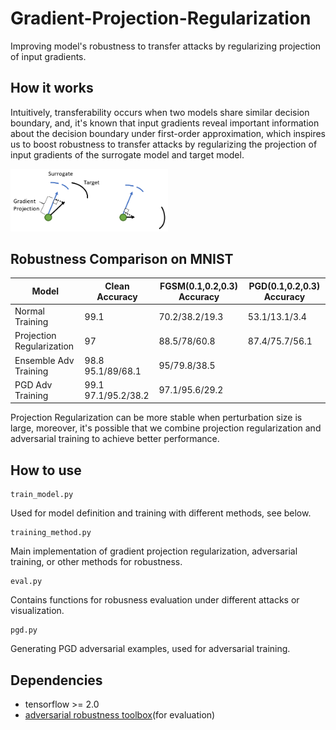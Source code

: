 # Gradient-Projection-Regularization
Improving model's robustness to transfer attacks by regularizing projection of input gradients.

## How it works
Intuitively, transferability occurs when two models share similar decision boundary, and, it's known that input gradients reveal important information about the decision boundary under first-order approximation, which inspires us to boost robustness to transfer attacks by regularizing the projection of input gradients of the surrogate model and target model.


<img src="assets/gradient_projection.png" width = "50%" height = "50%" alt="gradient_projection" />

## Robustness Comparison on MNIST
| Model | Clean Accuracy |FGSM(0.1,0.2,0.3) Accuracy|PGD(0.1,0.2,0.3) Accuracy|
| ----- | ----- | ----- | ----- |
| Normal Training | 99.1 | 70.2/38.2/19.3	| 53.1/13.1/3.4 |
| Projection Regularization | 97 |	88.5/78/60.8 |	87.4/75.7/56.1 |
| Ensemble Adv Training | 98.8	95.1/89/68.1 |	95/79.8/38.5 |
| PGD Adv Training | 99.1	97.1/95.2/38.2 |	97.1/95.6/29.2 |
Projection Regularization can be more stable when perturbation size is large, moreover, it's possible that we combine projection regularization and adversarial training to achieve better performance.
## How to use
```
train_model.py
```
Used for model definition and training with different methods, see below.
```
training_method.py
```
Main implementation of gradient projection regularization, adversarial training, or other methods for robustness.
```
eval.py
```
Contains functions for robusness evaluation under different attacks or visualization.
```
pgd.py
```
Generating PGD adversarial examples, used for adversarial training.

## Dependencies
- tensorflow >= 2.0
- [adversarial robustness toolbox](https://github.com/Trusted-AI/adversarial-robustness-toolbox)(for evaluation)

